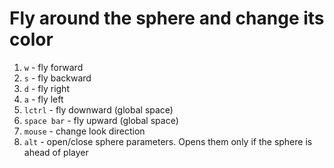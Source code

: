 # Fly around the sphere and change its color

1. `w` - fly forward
2. `s` - fly backward
3. `d` - fly right
4. `a` - fly left
5. `lctrl` - fly downward (global space)
6. `space bar` - fly upward (global space)
5. `mouse` - change look direction
6. `alt` - open/close sphere parameters. Opens them only if the sphere is ahead of player
